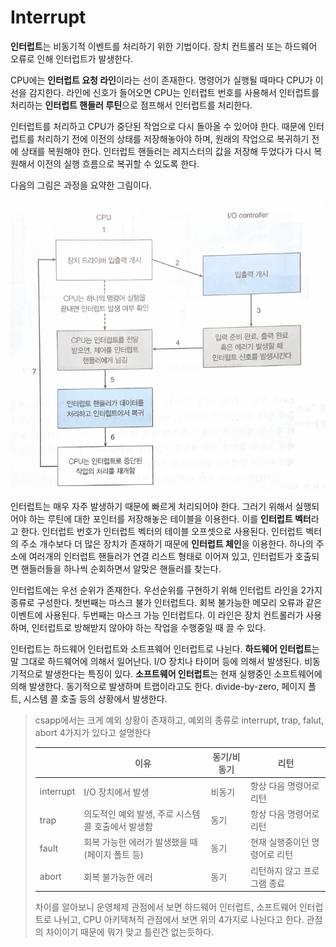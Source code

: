 # Interrupt

**인터럽트**는 비동기적 이벤트를 처리하기 위한 기법이다. 장치 컨트롤러 또는 하드웨어 오류로 인해 인터럽트가 발생한다.

CPU에는 **인터럽트 요청 라인**이라는 선이 존재한다. 명령어가 실행될 때마다 CPU가 이 선을 감지한다. 라인에 신호가 들어오면 CPU는 인터럽트 번호를 사용해서 인터럽트를 처리하는 **인터럽트 핸들러 루틴**으로 점프해서 인터럽트를 처리한다. 

인터럽트를 처리하고 CPU가 중단된 작업으로 다시 돌아올 수 있어야 한다. 때문에 인터럽트를 처리하기 전에 이전의 상태를 저장해놓아야 하며, 원래의 작업으로 복귀하기 전에 상태를 복원해야 한다. 인터럽트 핸들러는 레지스터의 값을 저장해 두었다가 다시 복원해서 이전의 실행 흐름으로 복귀할 수 있도록 한다.

다음의 그림은 과정을 요약한 그림이다.



![image-20250826052239751](images/image-20250826052239751.png)

인터럽트는 매우 자주 발생하기 때문에 빠르게 처리되어야 한다. 그러기 위해서 실행되어야 하는 루틴에 대한 포인터를 저장해놓은 테이블을 이용한다. 이를 **인터럽트 벡터**라고 한다. 인터럽트 번호가 인터럽트 벡터의 테이블 오프셋으로 사용된다. 인터럽트 벡터의 주소 개수보다 더 많은 장치가 존재하기 때문에 **인터럽트 체인**을 이용한다. 하나의 주소에 여러개의 인터럽트 핸들러가 연결 리스트 형태로 이어져 있고, 인터럽트가 호출되면 핸들러들을 하나씩 순회하면서 알맞은 핸들러를 찾는다.

인터럽트에는 우선 순위가 존재한다. 우선순위를 구현하기 위해 인터럽트 라인을 2가지 종류로 구성한다. 첫번째는 마스크 불가 인터럽트다. 회복 불가능한 메모리 오류과 같은 이벤트에 사용된다. 두번째는 마스크 가능 인터럽트다. 이 라인은 장치 컨트롤러가 사용하며, 인터럽트로 방해받지 않아야 하는 작업을 수행중일 때 끌 수 있다.

인터럽트는 하드웨어 인터럽트와 소트프웨어 인터럽트로 나뉜다. **하드웨어 인터럽트**는 말 그대로 하드웨어에 의해서 일어난다. I/O 장치나 타이머 등에 의해서 발생된다. 비동기적으로 발생한다는 특징이 있다. **소프트웨어 인터럽트**는 현재 실행중인 소프트웨어에 의해 발생한다. 동기적으로 발생하며 트랩이라고도 한다. divide-by-zero, 페이지 폴트, 시스템 콜 호출 등의 상황에서 발생한다.

> csapp에서는 크게 예외 상황이 존재하고, 예외의 종류로 interrupt, trap, falut, abort 4가지가 있다고 설명한다
>
> |           | 이유                                               | 동기/비동기 | 리턴                          |
> | --------- | -------------------------------------------------- | ----------- | ----------------------------- |
> | interrupt | I/O 장치에서 발생                                  | 비동기      | 항상 다음 명령어로 리턴       |
> | trap      | 의도적인 예외 발생, 주로 시스템 콜 호출에서 발생함 | 동기        | 항상 다음 명령어로 리턴       |
> | fault     | 회복 가능한 에러가 발생했을 때(페이지 폴트 등)     | 동기        | 현재 실행중이던 명령어로 리턴 |
> | abort     | 회복 불가능한 에러                                 | 동기        | 리턴하지 않고 프로그램 종료   |
>
> 차이를 알아보니 운영체제 관점에서 보면 하드웨어 인터럽트, 소프트웨어 인터럽트로 나뉘고, CPU 아키텍쳐적 관점에서 보면 위의 4가지로 나뉜다고 한다. 관점의 차이이기 때문에 뭐가 맞고 틀린건 없는듯하다.

